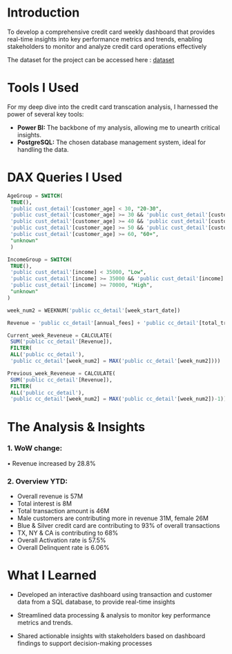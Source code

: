 # Introduction
To develop a comprehensive credit card weekly dashboard that provides real-time insights into key performance metrics and trends, enabling stakeholders to monitor and analyze credit card operations effectively 

The dataset for the project can be accessed here : [dataset](/dataset/)

# Tools I Used
For my deep dive into the credit card transcation analysis, I harnessed the power of several key tools:

- **Power BI:** The backbone of my analysis, allowing me to unearth critical insights.
- **PostgreSQL:** The chosen database management system, ideal for handling the data.

# DAX Queries I Used

```sql
AgeGroup = SWITCH(
 TRUE(),
 'public cust_detail'[customer_age] < 30, "20-30",
 'public cust_detail'[customer_age] >= 30 && 'public cust_detail'[customer_age] < 40, "30-40",
 'public cust_detail'[customer_age] >= 40 && 'public cust_detail'[customer_age] < 50, "40-50",
 'public cust_detail'[customer_age] >= 50 && 'public cust_detail'[customer_age] < 60, "50-60",
 'public cust_detail'[customer_age] >= 60, "60+",
 "unknown"
 )

```

```sql
IncomeGroup = SWITCH(
 TRUE(),
 'public cust_detail'[income] < 35000, "Low",
 'public cust_detail'[income] >= 35000 && 'public cust_detail'[income] <70000, "Med",
 'public cust_detail'[income] >= 70000, "High",
 "unknown"
)

```

```sql
week_num2 = WEEKNUM('public cc_detail'[week_start_date])

```

```sql
Revenue = 'public cc_detail'[annual_fees] + 'public cc_detail'[total_trans_amt] + 'public cc_detail'[interest_earned]

```

```sql
Current_week_Reveneue = CALCULATE(
 SUM('public cc_detail'[Revenue]),
 FILTER(
 ALL('public cc_detail'),
 'public cc_detail'[week_num2] = MAX('public cc_detail'[week_num2]))) 

```

```sql
Previous_week_Reveneue = CALCULATE(
 SUM('public cc_detail'[Revenue]),
 FILTER(
 ALL('public cc_detail'),
 'public cc_detail'[week_num2] = MAX('public cc_detail'[week_num2])-1))

```

# The Analysis & Insights

### 1. WoW change:
• Revenue increased by 28.8%


### 2. Overview YTD:
-  Overall revenue is 57M
- Total interest is 8M
- Total transaction amount is 46M
- Male customers are contributing more in revenue 31M, female 26M
- Blue & Silver credit card are contributing to 93% of overall transactions
- TX, NY & CA is contributing to 68%
- Overall Activation rate is 57.5%
- Overall Delinquent rate is 6.06%



# What I Learned

- Developed an interactive dashboard using
transaction and customer data from a SQL database,
to provide real-time insights

- Streamlined data processing & analysis to monitor
key performance metrics and trends.

-  Shared actionable insights with stakeholders based
on dashboard findings to support decision-making
processes
